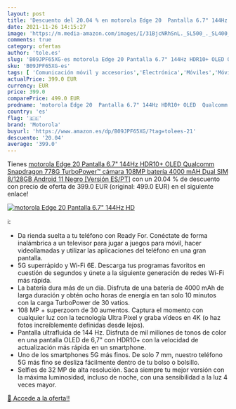 ```yaml
---
layout: post
title: 'Descuento del 20.04 % en motorola Edge 20  Pantalla 6.7" 144Hz HD'
date: 2021-11-26 14:15:27
image: 'https://m.media-amazon.com/images/I/31BjcNRhSnL._SL500_._SL400_.jpg'
comments: true
category: ofertas
author: 'tole.es'
slug: 'B09JPF65XG-es motorola Edge 20 Pantalla 6.7" 144Hz HDR10+ OLED Qualcomm...'
sku: 'B09JPF65XG-es'
tags: [ 'Comunicación móvil y accesorios','Electrónica','Móviles','Móviles y smartphones libres','android','motorola', ]
actualPrice: 399.0 EUR
currency: EUR
price: 399.0
comparePrice: 499.0 EUR
prodname: 'motorola Edge 20  Pantalla 6.7" 144Hz HDR10+ OLED  Qualcomm Snapdragon 778G  TurboPower™  cámara 108MP  batería 4000 mAH  Dual SIM  8/128GB  Android 11   Negro [Versión ES/PT]'
country: 'es'
flag: '🇪🇸'
brand: 'Motorola'
buyurl: 'https://www.amazon.es/dp/B09JPF65XG/?tag=tolees-21'
descuento: '20.04'
average: '399.0'
---
```


Tienes [motorola Edge 20  Pantalla 6.7" 144Hz HDR10+ OLED  Qualcomm Snapdragon 778G  TurboPower™  cámara 108MP  batería 4000 mAH  Dual SIM  8/128GB  Android 11   Negro [Versión ES/PT]](https://www.amazon.es/dp/B09JPF65XG/?tag=tolees-21) con un 20.04 % de descuento con precio de oferta de 399.0 EUR (original: 499.0 EUR) en el siguiente enlace!

[![motorola Edge 20  Pantalla 6.7" 144Hz HD](https://m.media-amazon.com/images/I/31BjcNRhSnL._SL500_._SL400_.jpg)](https://www.amazon.es/dp/B09JPF65XG/?tag=tolees-21)

ℹ️:

- Da rienda suelta a tu teléfono con Ready For. Conéctate de forma inalámbrica a un televisor para jugar a juegos para móvil, hacer videollamadas y utilizar las aplicaciones del teléfono en una gran pantalla.
- 5G superrápido y Wi-Fi 6E. Descarga tus programas favoritos en cuestión de segundos y únete a la siguiente generación de redes Wi-Fi más rápida.
- La batería dura más de un día. Disfruta de una batería de 4000 mAh de larga duración y obtén ocho horas de energía en tan solo 10 minutos con la carga TurboPower de 30 vatios.
- 108 MP + superzoom de 30 aumentos. Captura el momento con cualquier luz con la tecnología Ultra Pixel y graba vídeos en 4K (o haz fotos increíblemente definidas desde lejos).
- Pantalla ultrafluida de 144 Hz. Disfruta de mil millones de tonos de color en una pantalla OLED de 6,7" con HDR10+ con la velocidad de actualización más rápida en un smartphone.
- Uno de los smartphones 5G más finos. De solo 7 mm, nuestro teléfono 5G más fino se desliza fácilmente dentro de tu bolso o bolsillo.
- Selfies de 32 MP de alta resolución. Saca siempre tu mejor versión con la máxima luminosidad, incluso de noche, con una sensibilidad a la luz 4 veces mayor.

[🛒 Accede a la oferta!!](https://www.amazon.es/dp/B09JPF65XG/?tag=tolees-21)

